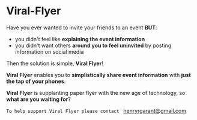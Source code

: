 # Viral-Flyer

Have you ever wanted to invite your friends to an event **BUT**:
- you didn't feel like **explaining the event information**
- you didn't want others **around you to feel uninvited** by posting information on social media

Then the solution is simple, **Viral Flyer**!

**Viral Flyer** enables you to **simplistically share event information** with **just the tap of your phones**.

**Viral Flyer** is supplanting paper flyer with the new age of technology, so **what are you waiting for**?

`To help support Viral Flyer please contact ` henryrgarant@gmail.com

